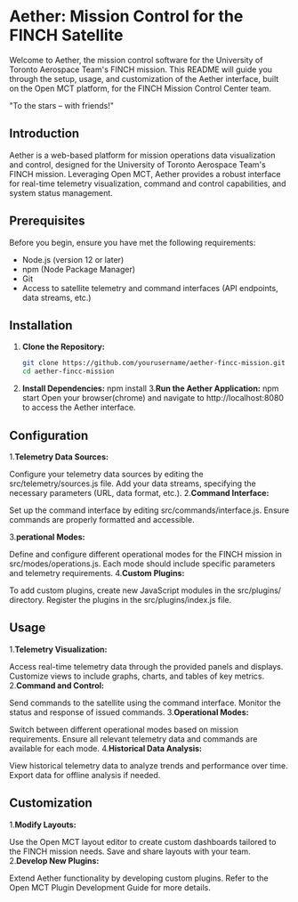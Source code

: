 # Aether: Mission Control for the FINCH Satellite

Welcome to Aether, the mission control software for the University of Toronto Aerospace Team's FINCH mission. This README will guide you through the setup, usage, and customization of the Aether interface, built on the Open MCT platform, for the FINCH Mission Control Center team.

"To the stars – with friends!"


## Introduction


Aether is a web-based platform for mission operations data visualization and control, designed for the University of Toronto Aerospace Team's FINCH mission.  Leveraging Open MCT, Aether provides a robust interface for real-time telemetry visualization, command and control capabilities, and system status management.


## Prerequisites

Before you begin, ensure you have met the following requirements:
- Node.js (version 12 or later)
- npm (Node Package Manager)
- Git
- Access to satellite telemetry and command interfaces (API endpoints, data streams, etc.)

## Installation

1. **Clone the Repository:**
   ```bash
   git clone https://github.com/yourusername/aether-fincc-mission.git
   cd aether-fincc-mission
 2. **Install Dependencies:**
    npm install
 3.**Run the Aether Application:**
    npm start
Open your browser(chrome) and navigate to http://localhost:8080 to access the Aether interface.

## Configuration
1.**Telemetry Data Sources:**

Configure your telemetry data sources by editing the src/telemetry/sources.js file.
Add your data streams, specifying the necessary parameters (URL, data format, etc.).
2.**Command Interface:**

Set up the command interface by editing src/commands/interface.js.
Ensure commands are properly formatted and accessible.

3.**perational Modes:**

Define and configure different operational modes for the FINCH mission in src/modes/operations.js.
Each mode should include specific parameters and telemetry requirements.
4.**Custom Plugins:**

To add custom plugins, create new JavaScript modules in the src/plugins/ directory.
Register the plugins in the src/plugins/index.js file.
## Usage
1.**Telemetry Visualization:**

Access real-time telemetry data through the provided panels and displays.
Customize views to include graphs, charts, and tables of key metrics.
2.**Command and Control:**

Send commands to the satellite using the command interface.
Monitor the status and response of issued commands.
3.**Operational Modes:**

Switch between different operational modes based on mission requirements.
Ensure all relevant telemetry data and commands are available for each mode.
4.**Historical Data Analysis:**

View historical telemetry data to analyze trends and performance over time.
Export data for offline analysis if needed.
## Customization
1.**Modify Layouts:**

Use the Open MCT layout editor to create custom dashboards tailored to the FINCH mission needs.
Save and share layouts with your team.
2.**Develop New Plugins:**

Extend Aether functionality by developing custom plugins.
Refer to the Open MCT Plugin Development Guide for more details.






   
    

